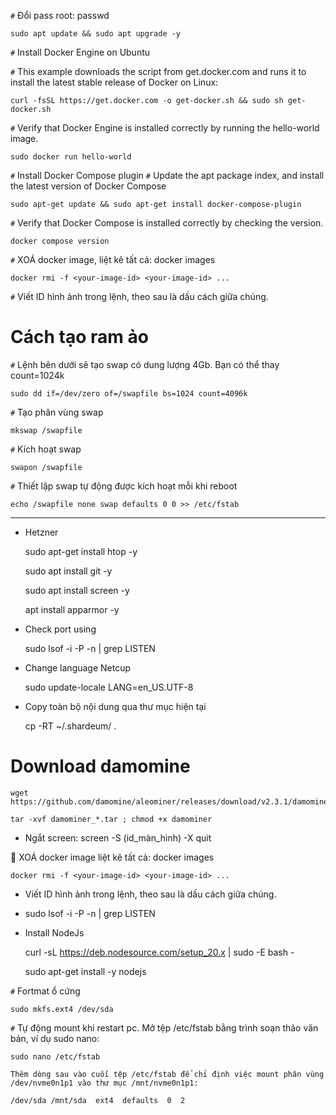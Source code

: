 `#` Đổi pass root: passwd

	sudo apt update && sudo apt upgrade -y
 
`#` Install Docker Engine on Ubuntu
	
`#` This example downloads the script from get.docker.com and runs it to install the latest stable release of Docker on Linux:

 	curl -fsSL https://get.docker.com -o get-docker.sh && sudo sh get-docker.sh

`#` Verify that Docker Engine is installed correctly by running the hello-world image.
	
	sudo docker run hello-world

`#` Install Docker Compose plugin
`#` Update the apt package index, and install the latest version of Docker Compose
 
 	sudo apt-get update && sudo apt-get install docker-compose-plugin
 
`#` Verify that Docker Compose is installed correctly by checking the version.

 	docker compose version

`#`	XOÁ docker image, liệt kê tất cả: docker images 

	docker rmi -f <your-image-id> <your-image-id> ...
 
`#` Viết ID hình ảnh trong lệnh, theo sau là dấu cách giữa chúng.

# Cách tạo ram ảo
`#` Lệnh bên dưới sẽ tạo swap có dung lượng 4Gb. Bạn có thể thay count=1024k

	sudo dd if=/dev/zero of=/swapfile bs=1024 count=4096k

`#` Tạo phân vùng swap

	mkswap /swapfile

`#` Kích hoạt swap

	swapon /swapfile

`#` Thiết lập swap tự động được kích hoạt mỗi khi reboot
	
	echo /swapfile none swap defaults 0 0 >> /etc/fstab

 --------------------------------------------------------------
- Hetzner

	sudo apt-get install htop -y
	
	sudo apt install git -y
	
	sudo apt install screen -y
	
	apt install apparmor -y

- Check port using

	sudo lsof -i -P -n | grep LISTEN
	
- Change language Netcup

	sudo update-locale LANG=en_US.UTF-8
	
- Copy toàn bộ nội dung qua thư mục hiện tại

	cp -RT ~/.shardeum/ .
	
# Download damomine

	wget https://github.com/damomine/aleominer/releases/download/v2.3.1/damominer_linux_v2.3.1.tar

	tar -xvf damominer_*.tar ; chmod +x damominer
	
- Ngắt screen: screen -S (id_màn_hình) -X quit

	XOÁ docker image
	liệt kê tất cả: docker images 
	
	docker rmi -f <your-image-id> <your-image-id> ...
	
- Viết ID hình ảnh trong lệnh, theo sau là dấu cách giữa chúng.

-	sudo lsof -i -P -n | grep LISTEN

- Install NodeJs
    
    curl -sL https://deb.nodesource.com/setup_20.x | sudo -E bash -

    sudo apt-get install -y nodejs

`#` Fortmat ổ cứng

	sudo mkfs.ext4 /dev/sda

`#` Tự động mount khi restart pc. Mở tệp /etc/fstab bằng trình soạn thảo văn bản, ví dụ sudo nano:

	sudo nano /etc/fstab

	Thêm dòng sau vào cuối tệp /etc/fstab để chỉ định việc mount phân vùng /dev/nvme0n1p1 vào thư mục /mnt/nvme0n1p1:

	/dev/sda /mnt/sda  ext4  defaults  0  2


